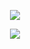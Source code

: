 <p align="middle"><img  src="https://github-readme-stats.vercel.app/api/top-langs/?username=MindBreakerGM"/></p>
<p align="middle"><img  style="max-width: 100%;" src="https://github-readme-stats.vercel.app/api?username=MindBreakerGM&show_icons=true&theme=aura_dark"/><p>

